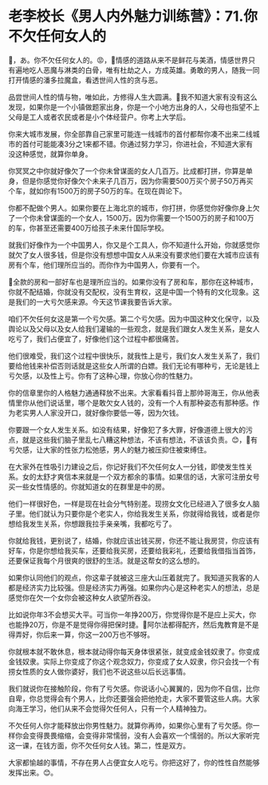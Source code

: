 # 老李校长《男人内外魅力训练营》：71.你不欠任何女人的

🎼，あ。你不欠任何女人的。😡，🎼情感的道路从来不是鲜花与美酒，情感世界只有遍地吃人恶魔与淋类的白骨，唯有杜劫之人，方成英雄。勇敢的男人，随我一同打开情感的潘多拉魔盒，看透世间人性的贪与恶。

品尝世间人性的情与物，唯如此，方修得人生大圆满。🎼我不知道大家有没有这么发现，如果你是一个小镇做题家出身，你是一个小地方出身的人，父母也指望不上父母是工人或者农民或者是小个体经营户。你考上大学后。

你来大城市发展，你全部靠自己家里可能连一线城市的首付都帮你凑不出来二线城市的首付可能能凑3分之1来都不错。你通过努力学习，你进社会，不知道大家有没这种感觉，就算你单身。

你冥冥之中你就好像欠了一个你未曾谋面的女人几百万。比成都打拼，你算是单身，但是你感觉你好像欠个未来子几百万，因为你需要500万买个房子50万再买个车，就如你有1500万的房子50万的车。在现在舆论下。

你都不配做个男人。如果你要在上海北京的城市，你打拼，你感觉你好像你身上欠了一个你未曾谋面的一个女人，1500万。因为你需要一个1500万的房子和100万的车，你甚至还需要400万给孩子未来什国际学校。

就我们好像作为一个中国男人，你又是个工具人，你不知道什么开始，你就感觉你就欠了女人很多钱，但是你没有想想中国女人从来没有要求他们要在大城市应该有房有个车，他们理所应当的。而你作为中国男人，你要有一个。

🎼全款的房和一部好车也是理所应当的。如果你没有了房和车，那你在这种城市，你就不配结婚，你就没有交配权，没有生育权，这是中国一个特有的文化现象。这是我们的一大亏欠感来源。今天这节课我要告诉大家。

咱们不欠任何女这是第一个亏欠感。第二个亏欠感。因为中国这种文化保守，以及舆论以及父母以及女人给我们灌输的一些观念，就是我们跟女人发生关系，是女人吃亏了，我们占便宜了，好像他们这个过程中都很痛苦。

他们很难受，我们这个过程中很快乐，就我性上是亏，我们女人发生关系了，我们要给他钱来补偿否则话就是这些女人所谓的白嫖。我们无论有哪种亏，无论是钱上亏欠感，以及性上亏。你有了这种心理，你放心你的性魅力。

你的信章里你的人格魅力通通释放不出来。大家看看抖音上那帅哥海王，你从他表情里你从他们说话里，哪个是敢欠女人钱的，没有一个人有那种姿态有那种感。作为老实男人人家没开口，就好像你要低一等，因为欠钱。

你要跟一个女人发生关系。如没有结果，好像犯了多大罪，好像道德上很大的污点，就是这些我们脑子里乱七八糟这种想法，不该有想法，不该该负责。😊，🎼有亏欠感，让大家的性张力松弛感，男人的魅力被压抑住被束缚住。

在大家外在性吸引力建设之后，你记好我们不欠任何女人一分钱，即使发生性关系。女的太舒才爽信本来就是一个双方都余的事情。如果信的话，大家可注册女号买一些女性情感的。你就知道女的在群里是中的房。

他们一样很好色，一样是现在社会分气特别差。现捞女文化已经进入了很多女人脑子里。他们就认为只要你是个老实人，你给我发生关系，你就得给我钱，或者是你想给我发生关系，你想跟我拉手亲亲嘴，我都吃亏了。

你就给我钱，更别说了，结婚，你就应该出钱买房，你还不能让我房贷，你应该有好车，你是你想给我买车，还要给我买房，还要给我彩礼，还要给我借指当首饰，还要保证我每个月很爽的很舒的生活。就是这帮女的这么想的。

如果你认同他们的观点，你这辈子就被这三座大山压着就完了。我知道买我客的人都是经济实力比较强。但是经济实力再强。如果你内心是这种老实人的想法，总是感觉你在欠一个女你会被这种女人欲望所吞没。

比如说你年3不会想买大平。可当你一年挣200万，你觉得你是不是应上买大，你也能挣20万，你是不是觉得你得把保时捷。🎼阿尔法都得配齐，然后鬼教育是不是得弄好，你后来一算，你这一200万也不够呀。

你就根本就不敢休息，根本就动得你每天身体很紧张，就变成金钱奴隶了。你变成金钱奴隶。实际上你变成了你这个观念奴力，你变成了女人奴隶，你只会找一个有捞女性质的女人做你婆好，我们也不说这些以后长远事情。

我们就说你在接触阶段，你有了亏欠感。你说话小心翼翼的，因为你不自信，比你自卑，你总觉得会有个男人，比你还要强会把他抢走，大家不要管这些人病。大家向海王学习，他们从来不会觉得欠任何人，只有一个人精神独力。

不欠任何人你才能释放出你男性魅力。就算你再帅，如果你心里有了亏欠感。你一样你会变得畏畏缩缩，会变得非常懦弱，没有人会喜欢一个懦弱的。所以大家听完这一课，在钱方面，你不欠任何女人钱。第二，性是双方。

大家都愉越的事情，不存在男人占便宜女人吃亏。你把这好了，你的性性自然能够发挥出来。😊。